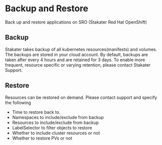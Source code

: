# Backup and Restore

Back up and restore applications on SRO (Stakater Red Hat OpenShift)

## Backup

Stakater takes backup of  all kubernetes resources(manifests) and volumes. The backups are stored in your cloud account. By default, backups are taken after every 4 hours and are retained for 3 days. To enable more frequent, resource specific or varying retention, please contact Stakater Support.

## Restore

Resources can be restored on demand. Please contact support and specify the following 

- Time to restore back to.
- Namespaces to include/exclude from backup
- Resources to include/exclude from backup
- LabelSelector to filter objects to restore
- Whether to include cluster resources or not
- Whether to restore PVs or not
